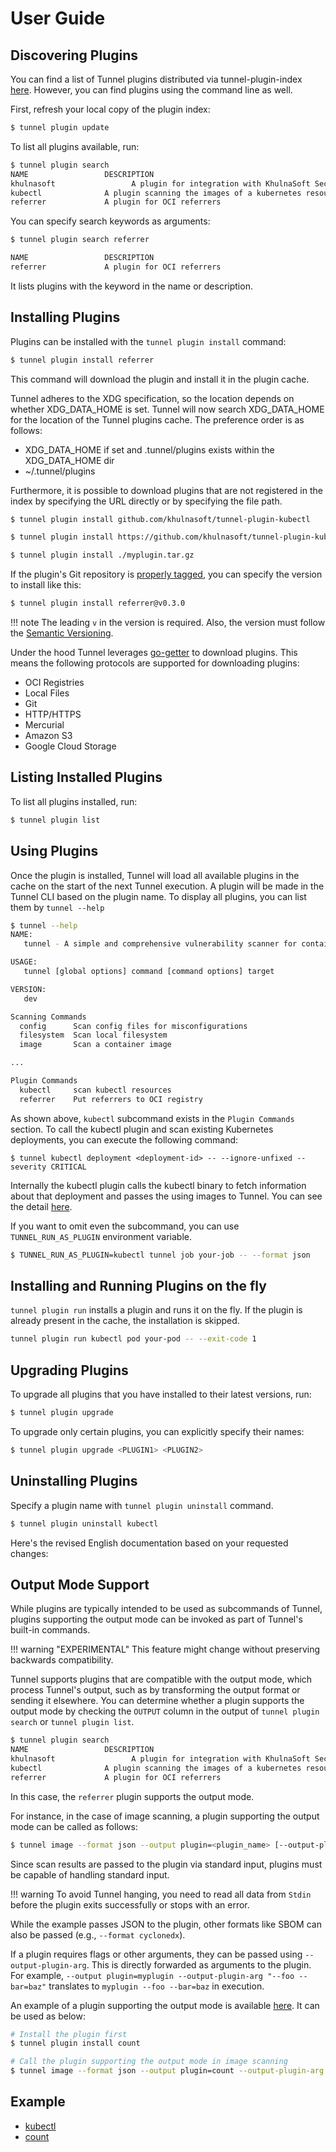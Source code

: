 # User Guide

## Discovering Plugins

You can find a list of Tunnel plugins distributed via tunnel-plugin-index [here][tunnel-plugin-index].
However, you can find plugins using the command line as well.

First, refresh your local copy of the plugin index:

```bash
$ tunnel plugin update
```

To list all plugins available, run:

```bash
$ tunnel plugin search
NAME                 DESCRIPTION                                                  MAINTAINER           OUTPUT
khulnasoft                 A plugin for integration with KhulnaSoft Security SaaS platform    khulnasoft
kubectl              A plugin scanning the images of a kubernetes resource        khulnasoft
referrer             A plugin for OCI referrers                                   khulnasoft           ✓
```

You can specify search keywords as arguments:

```bash
$ tunnel plugin search referrer

NAME                 DESCRIPTION                                                  MAINTAINER           OUTPUT
referrer             A plugin for OCI referrers                                   khulnasoft           ✓
```

It lists plugins with the keyword in the name or description.

## Installing Plugins

Plugins can be installed with the `tunnel plugin install` command:

```bash
$ tunnel plugin install referrer
```

This command will download the plugin and install it in the plugin cache.

Tunnel adheres to the XDG specification, so the location depends on whether XDG_DATA_HOME is set.
Tunnel will now search XDG_DATA_HOME for the location of the Tunnel plugins cache.
The preference order is as follows:

- XDG_DATA_HOME if set and .tunnel/plugins exists within the XDG_DATA_HOME dir
- ~/.tunnel/plugins

Furthermore, it is possible to download plugins that are not registered in the index by specifying the URL directly or by specifying the file path.

```bash
$ tunnel plugin install github.com/khulnasoft/tunnel-plugin-kubectl
```

```bash
$ tunnel plugin install https://github.com/khulnasoft/tunnel-plugin-kubectl/archive/refs/heads/main.zip
```

```bash
$ tunnel plugin install ./myplugin.tar.gz
```

If the plugin's Git repository is [properly tagged](./developer-guide.md#tagging-plugin-repositories), you can specify the version to install like this:

```bash
$ tunnel plugin install referrer@v0.3.0
```

!!! note
The leading `v` in the version is required. Also, the version must follow the [Semantic Versioning](https://semver.org/).

Under the hood Tunnel leverages [go-getter][go-getter] to download plugins.
This means the following protocols are supported for downloading plugins:

- OCI Registries
- Local Files
- Git
- HTTP/HTTPS
- Mercurial
- Amazon S3
- Google Cloud Storage

## Listing Installed Plugins

To list all plugins installed, run:

```bash
$ tunnel plugin list
```

## Using Plugins

Once the plugin is installed, Tunnel will load all available plugins in the cache on the start of the next Tunnel execution.
A plugin will be made in the Tunnel CLI based on the plugin name.
To display all plugins, you can list them by `tunnel --help`

```bash
$ tunnel --help
NAME:
   tunnel - A simple and comprehensive vulnerability scanner for containers

USAGE:
   tunnel [global options] command [command options] target

VERSION:
   dev

Scanning Commands
  config      Scan config files for misconfigurations
  filesystem  Scan local filesystem
  image       Scan a container image

...

Plugin Commands
  kubectl     scan kubectl resources
  referrer    Put referrers to OCI registry
```

As shown above, `kubectl` subcommand exists in the `Plugin Commands` section.
To call the kubectl plugin and scan existing Kubernetes deployments, you can execute the following command:

```
$ tunnel kubectl deployment <deployment-id> -- --ignore-unfixed --severity CRITICAL
```

Internally the kubectl plugin calls the kubectl binary to fetch information about that deployment and passes the using images to Tunnel.
You can see the detail [here][tunnel-plugin-kubectl].

If you want to omit even the subcommand, you can use `TUNNEL_RUN_AS_PLUGIN` environment variable.

```bash
$ TUNNEL_RUN_AS_PLUGIN=kubectl tunnel job your-job -- --format json
```

## Installing and Running Plugins on the fly

`tunnel plugin run` installs a plugin and runs it on the fly.
If the plugin is already present in the cache, the installation is skipped.

```bash
tunnel plugin run kubectl pod your-pod -- --exit-code 1
```

## Upgrading Plugins

To upgrade all plugins that you have installed to their latest versions, run:

```bash
$ tunnel plugin upgrade
```

To upgrade only certain plugins, you can explicitly specify their names:

```bash
$ tunnel plugin upgrade <PLUGIN1> <PLUGIN2>
```

## Uninstalling Plugins

Specify a plugin name with `tunnel plugin uninstall` command.

```bash
$ tunnel plugin uninstall kubectl
```

Here's the revised English documentation based on your requested changes:

## Output Mode Support

While plugins are typically intended to be used as subcommands of Tunnel, plugins supporting the output mode can be invoked as part of Tunnel's built-in commands.

!!! warning "EXPERIMENTAL"
This feature might change without preserving backwards compatibility.

Tunnel supports plugins that are compatible with the output mode, which process Tunnel's output, such as by transforming the output format or sending it elsewhere.
You can determine whether a plugin supports the output mode by checking the `OUTPUT` column in the output of `tunnel plugin search` or `tunnel plugin list`.

```bash
$ tunnel plugin search
NAME                 DESCRIPTION                                                  MAINTAINER           OUTPUT
khulnasoft                 A plugin for integration with KhulnaSoft Security SaaS platform    khulnasoft
kubectl              A plugin scanning the images of a kubernetes resource        khulnasoft
referrer             A plugin for OCI referrers                                   khulnasoft           ✓
```

In this case, the `referrer` plugin supports the output mode.

For instance, in the case of image scanning, a plugin supporting the output mode can be called as follows:

```bash
$ tunnel image --format json --output plugin=<plugin_name> [--output-plugin-arg <plugin_flags>] <image_name>
```

Since scan results are passed to the plugin via standard input, plugins must be capable of handling standard input.

!!! warning
To avoid Tunnel hanging, you need to read all data from `Stdin` before the plugin exits successfully or stops with an error.

While the example passes JSON to the plugin, other formats like SBOM can also be passed (e.g., `--format cyclonedx`).

If a plugin requires flags or other arguments, they can be passed using `--output-plugin-arg`.
This is directly forwarded as arguments to the plugin.
For example, `--output plugin=myplugin --output-plugin-arg "--foo --bar=baz"` translates to `myplugin --foo --bar=baz` in execution.

An example of a plugin supporting the output mode is available [here][tunnel-plugin-count].
It can be used as below:

```bash
# Install the plugin first
$ tunnel plugin install count

# Call the plugin supporting the output mode in image scanning
$ tunnel image --format json --output plugin=count --output-plugin-arg "--published-after 2023-10-01" debian:12
```

## Example

- [kubectl][tunnel-plugin-kubectl]
- [count][tunnel-plugin-count]

[tunnel-plugin-index]: https://khulnasoft.github.io/tunnel-plugin-index/
[go-getter]: https://github.com/hashicorp/go-getter
[tunnel-plugin-kubectl]: https://github.com/khulnasoft/tunnel-plugin-kubectl
[tunnel-plugin-count]: https://github.com/khulnasoft/tunnel-plugin-count
